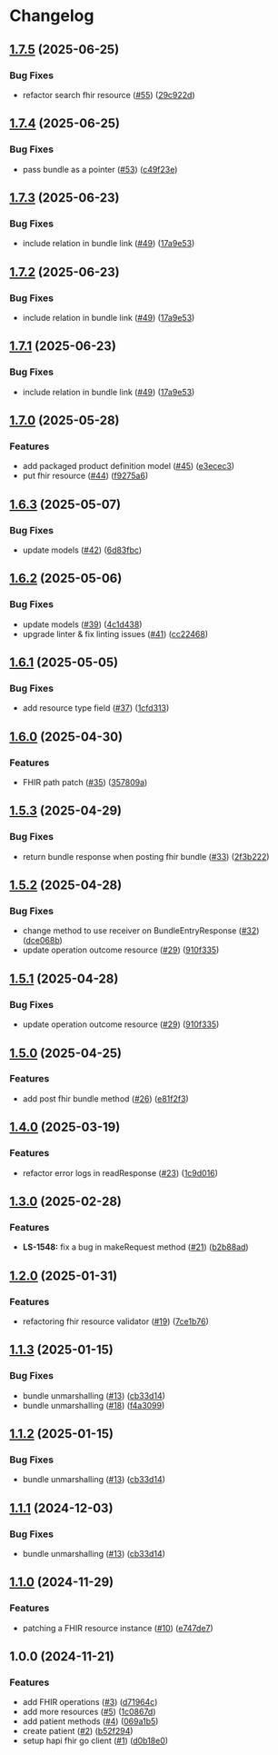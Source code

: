 # Changelog

## [1.7.5](https://github.com/savannahghi/hapi-fhir-go/compare/v1.7.4...v1.7.5) (2025-06-25)


### Bug Fixes

* refactor search fhir resource ([#55](https://github.com/savannahghi/hapi-fhir-go/issues/55)) ([29c922d](https://github.com/savannahghi/hapi-fhir-go/commit/29c922d3404ebcd7deba75b51ffda08eacf46880))

## [1.7.4](https://github.com/savannahghi/hapi-fhir-go/compare/v1.7.3...v1.7.4) (2025-06-25)


### Bug Fixes

* pass bundle as a pointer ([#53](https://github.com/savannahghi/hapi-fhir-go/issues/53)) ([c49f23e](https://github.com/savannahghi/hapi-fhir-go/commit/c49f23eb59d47743f5becf1d1c22f3ec9e757398))

## [1.7.3](https://github.com/savannahghi/hapi-fhir-go/compare/v1.7.2...v1.7.3) (2025-06-23)


### Bug Fixes

* include relation in bundle link ([#49](https://github.com/savannahghi/hapi-fhir-go/issues/49)) ([17a9e53](https://github.com/savannahghi/hapi-fhir-go/commit/17a9e53c6c98b799f4b73d2fd19123fcb1372715))

## [1.7.2](https://github.com/savannahghi/hapi-fhir-go/compare/v1.7.1...v1.7.2) (2025-06-23)


### Bug Fixes

* include relation in bundle link ([#49](https://github.com/savannahghi/hapi-fhir-go/issues/49)) ([17a9e53](https://github.com/savannahghi/hapi-fhir-go/commit/17a9e53c6c98b799f4b73d2fd19123fcb1372715))

## [1.7.1](https://github.com/savannahghi/hapi-fhir-go/compare/v1.7.0...v1.7.1) (2025-06-23)


### Bug Fixes

* include relation in bundle link ([#49](https://github.com/savannahghi/hapi-fhir-go/issues/49)) ([17a9e53](https://github.com/savannahghi/hapi-fhir-go/commit/17a9e53c6c98b799f4b73d2fd19123fcb1372715))

## [1.7.0](https://github.com/savannahghi/hapi-fhir-go/compare/v1.6.3...v1.7.0) (2025-05-28)


### Features

* add packaged product definition model ([#45](https://github.com/savannahghi/hapi-fhir-go/issues/45)) ([e3ecec3](https://github.com/savannahghi/hapi-fhir-go/commit/e3ecec3a1e0ce54e507fbaa3b8e56864901ca7f5))
* put fhir resource ([#44](https://github.com/savannahghi/hapi-fhir-go/issues/44)) ([f9275a6](https://github.com/savannahghi/hapi-fhir-go/commit/f9275a689268e89b21b0742f6b75cf7973b89cfc))

## [1.6.3](https://github.com/savannahghi/hapi-fhir-go/compare/v1.6.2...v1.6.3) (2025-05-07)


### Bug Fixes

* update models ([#42](https://github.com/savannahghi/hapi-fhir-go/issues/42)) ([6d83fbc](https://github.com/savannahghi/hapi-fhir-go/commit/6d83fbcaa940053391e729c70d37a2a02cc401be))

## [1.6.2](https://github.com/savannahghi/hapi-fhir-go/compare/v1.6.1...v1.6.2) (2025-05-06)


### Bug Fixes

* update models ([#39](https://github.com/savannahghi/hapi-fhir-go/issues/39)) ([4c1d438](https://github.com/savannahghi/hapi-fhir-go/commit/4c1d4381c5c072dbde8c490b3a11bce89a34bb6e))
* upgrade linter & fix linting issues ([#41](https://github.com/savannahghi/hapi-fhir-go/issues/41)) ([cc22468](https://github.com/savannahghi/hapi-fhir-go/commit/cc22468a919afc0f3ecd9832e0d8771d09c06ab8))

## [1.6.1](https://github.com/savannahghi/hapi-fhir-go/compare/v1.6.0...v1.6.1) (2025-05-05)


### Bug Fixes

* add resource type field ([#37](https://github.com/savannahghi/hapi-fhir-go/issues/37)) ([1cfd313](https://github.com/savannahghi/hapi-fhir-go/commit/1cfd313dedaa836db057b7f2c0ce909ea9cd3970))

## [1.6.0](https://github.com/savannahghi/hapi-fhir-go/compare/v1.5.3...v1.6.0) (2025-04-30)


### Features

* FHIR path patch ([#35](https://github.com/savannahghi/hapi-fhir-go/issues/35)) ([357809a](https://github.com/savannahghi/hapi-fhir-go/commit/357809ae8eb2cedd8f4bdab68c68b1f4f2d10e32))

## [1.5.3](https://github.com/savannahghi/hapi-fhir-go/compare/v1.5.2...v1.5.3) (2025-04-29)


### Bug Fixes

* return bundle response when posting fhir bundle ([#33](https://github.com/savannahghi/hapi-fhir-go/issues/33)) ([2f3b222](https://github.com/savannahghi/hapi-fhir-go/commit/2f3b2226c4facc8713d005378b9269756ae909d9))

## [1.5.2](https://github.com/savannahghi/hapi-fhir-go/compare/v1.5.1...v1.5.2) (2025-04-28)


### Bug Fixes

* change method to use receiver on BundleEntryResponse ([#32](https://github.com/savannahghi/hapi-fhir-go/issues/32)) ([dce068b](https://github.com/savannahghi/hapi-fhir-go/commit/dce068bea56033ad5e5d029181d4ac56fabffc0d))
* update operation outcome resource ([#29](https://github.com/savannahghi/hapi-fhir-go/issues/29)) ([910f335](https://github.com/savannahghi/hapi-fhir-go/commit/910f3350e4f15f67ad1acf51a63e4c8c6c957b03))

## [1.5.1](https://github.com/savannahghi/hapi-fhir-go/compare/v1.5.0...v1.5.1) (2025-04-28)


### Bug Fixes

* update operation outcome resource ([#29](https://github.com/savannahghi/hapi-fhir-go/issues/29)) ([910f335](https://github.com/savannahghi/hapi-fhir-go/commit/910f3350e4f15f67ad1acf51a63e4c8c6c957b03))

## [1.5.0](https://github.com/savannahghi/hapi-fhir-go/compare/v1.4.0...v1.5.0) (2025-04-25)


### Features

* add post fhir bundle method ([#26](https://github.com/savannahghi/hapi-fhir-go/issues/26)) ([e81f2f3](https://github.com/savannahghi/hapi-fhir-go/commit/e81f2f382cc33bc4013446658b96d6b981b44615))

## [1.4.0](https://github.com/savannahghi/hapi-fhir-go/compare/v1.3.0...v1.4.0) (2025-03-19)


### Features

* refactor error logs in readResponse ([#23](https://github.com/savannahghi/hapi-fhir-go/issues/23)) ([1c9d016](https://github.com/savannahghi/hapi-fhir-go/commit/1c9d016d29073a53e1e7336b83d1a008365849c0))

## [1.3.0](https://github.com/savannahghi/hapi-fhir-go/compare/v1.2.0...v1.3.0) (2025-02-28)


### Features

* **LS-1548:** fix a bug in makeRequest method ([#21](https://github.com/savannahghi/hapi-fhir-go/issues/21)) ([b2b88ad](https://github.com/savannahghi/hapi-fhir-go/commit/b2b88ad0d81a03fa99c13d6d9f1470bdd96b11bf))

## [1.2.0](https://github.com/savannahghi/hapi-fhir-go/compare/v1.1.3...v1.2.0) (2025-01-31)


### Features

* refactoring fhir resource validator ([#19](https://github.com/savannahghi/hapi-fhir-go/issues/19)) ([7ce1b76](https://github.com/savannahghi/hapi-fhir-go/commit/7ce1b76b53da52ee9df900dd05691b98ebdf5357))

## [1.1.3](https://github.com/savannahghi/hapi-fhir-go/compare/v1.1.2...v1.1.3) (2025-01-15)


### Bug Fixes

* bundle unmarshalling ([#13](https://github.com/savannahghi/hapi-fhir-go/issues/13)) ([cb33d14](https://github.com/savannahghi/hapi-fhir-go/commit/cb33d143273613d9e8c76e9fe2522fcd102238ff))
* bundle unmarshalling ([#18](https://github.com/savannahghi/hapi-fhir-go/issues/18)) ([f4a3099](https://github.com/savannahghi/hapi-fhir-go/commit/f4a3099ea8c83417db7a37957c0b41b4e48ccddc))

## [1.1.2](https://github.com/savannahghi/hapi-fhir-go/compare/v1.1.1...v1.1.2) (2025-01-15)


### Bug Fixes

* bundle unmarshalling ([#13](https://github.com/savannahghi/hapi-fhir-go/issues/13)) ([cb33d14](https://github.com/savannahghi/hapi-fhir-go/commit/cb33d143273613d9e8c76e9fe2522fcd102238ff))

## [1.1.1](https://github.com/savannahghi/hapi-fhir-go/compare/v1.1.0...v1.1.1) (2024-12-03)


### Bug Fixes

* bundle unmarshalling ([#13](https://github.com/savannahghi/hapi-fhir-go/issues/13)) ([cb33d14](https://github.com/savannahghi/hapi-fhir-go/commit/cb33d143273613d9e8c76e9fe2522fcd102238ff))

## [1.1.0](https://github.com/savannahghi/hapi-fhir-go/compare/v1.0.0...v1.1.0) (2024-11-29)


### Features

* patching a FHIR resource instance ([#10](https://github.com/savannahghi/hapi-fhir-go/issues/10)) ([e747de7](https://github.com/savannahghi/hapi-fhir-go/commit/e747de79e5583846c5cea13ea586e90ccc17ccc9))

## 1.0.0 (2024-11-21)


### Features

* add FHIR operations ([#3](https://github.com/savannahghi/hapi-fhir-go/issues/3)) ([d71964c](https://github.com/savannahghi/hapi-fhir-go/commit/d71964c70d433d8d96fb6d2f70143ecc9eb0176f))
* add more resources ([#5](https://github.com/savannahghi/hapi-fhir-go/issues/5)) ([1c0867d](https://github.com/savannahghi/hapi-fhir-go/commit/1c0867dc0141c7d7a627badb1e6bd7eb17dd4d0a))
* add patient methods ([#4](https://github.com/savannahghi/hapi-fhir-go/issues/4)) ([069a1b5](https://github.com/savannahghi/hapi-fhir-go/commit/069a1b588b2776a24a58388ac919a3519bdc3d02))
* create patient ([#2](https://github.com/savannahghi/hapi-fhir-go/issues/2)) ([b52f294](https://github.com/savannahghi/hapi-fhir-go/commit/b52f294f879106e8c0a05ee9b8e0ebea5f79d2d3))
* setup hapi fhir go client ([#1](https://github.com/savannahghi/hapi-fhir-go/issues/1)) ([d0b18e0](https://github.com/savannahghi/hapi-fhir-go/commit/d0b18e0066f4ef23112904af97b1256cbbe6a7dd))
